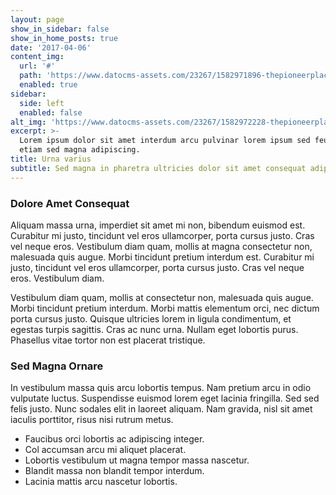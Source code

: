 ```yaml
---
layout: page
show_in_sidebar: false
show_in_home_posts: true
date: '2017-04-06'
content_img:
  url: '#'
  path: 'https://www.datocms-assets.com/23267/1582971896-thepioneerplace8.jpg'
  enabled: true
sidebar:
  side: left
  enabled: false
alt_img: 'https://www.datocms-assets.com/23267/1582972228-thepioneerplace9.jpg'
excerpt: >-
  Lorem ipsum dolor sit amet interdum arcu pulvinar lorem ipsum sed feugiat
  etiam sed magna adipiscing.
title: Urna varius
subtitle: Sed magna in pharetra ultricies dolor sit amet consequat adipiscing lorem.
---
```


### Dolore Amet Consequat

Aliquam massa urna, imperdiet sit amet mi non, bibendum euismod est. Curabitur mi justo, tincidunt vel eros ullamcorper, porta cursus justo. Cras vel neque eros. Vestibulum diam quam, mollis at magna consectetur non, malesuada quis augue. Morbi tincidunt pretium interdum est. Curabitur mi justo, tincidunt vel eros ullamcorper, porta cursus justo. Cras vel neque eros. Vestibulum diam.

Vestibulum diam quam, mollis at consectetur non, malesuada quis augue. Morbi tincidunt pretium interdum. Morbi mattis elementum orci, nec dictum porta cursus justo. Quisque ultricies lorem in ligula condimentum, et egestas turpis sagittis. Cras ac nunc urna. Nullam eget lobortis purus. Phasellus vitae tortor non est placerat tristique.

### Sed Magna Ornare

In vestibulum massa quis arcu lobortis tempus. Nam pretium arcu in odio vulputate luctus. Suspendisse euismod lorem eget lacinia fringilla. Sed sed felis justo. Nunc sodales elit in laoreet aliquam. Nam gravida, nisl sit amet iaculis porttitor, risus nisi rutrum metus.

* Faucibus orci lobortis ac adipiscing integer.
* Col accumsan arcu mi aliquet placerat.
* Lobortis vestibulum ut magna tempor massa nascetur.
* Blandit massa non blandit tempor interdum.
* Lacinia mattis arcu nascetur lobortis.